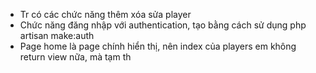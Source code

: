 + Tr có các chức năng thêm xóa sửa player
+ Chức năng đăng nhập với authentication, tạo bằng cách sử dụng php artisan make:auth
+ Page home là page chính hiển thị, nên index của players em không return view nữa, mà tạm th

